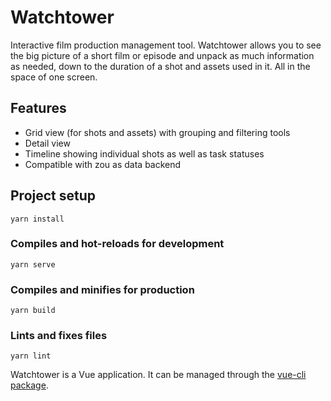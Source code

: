 # Watchtower

Interactive film production management tool. Watchtower allows you to see the big picture of a 
short film or episode and unpack as much information as needed, down to the duration of a shot and
assets used in it. All in the space of one screen.

## Features

* Grid view (for shots and assets) with grouping and filtering tools
* Detail view
* Timeline showing individual shots as well as task statuses
* Compatible with zou as data backend

## Project setup
```
yarn install
```

### Compiles and hot-reloads for development
```
yarn serve
```

### Compiles and minifies for production
```
yarn build
```

### Lints and fixes files
```
yarn lint
```


Watchtower is a Vue application. It can be managed through the [vue-cli package](https://cli.vuejs.org/).
